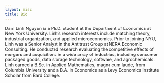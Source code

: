 ```yaml
---
layout: misc
title: Bio
---
```


Dam Linh Nguyen is a Ph.D. student at the Department of Economics at New York University. Linh’s research interests include matching theory, industrial organization, and applied microeconomics. Prior to joining NYU, Linh was a Senior Analyst in the Antitrust Group at NERA Economic Consulting. He conducted research evaluating the competitive effects of mergers and acquisitions in a wide array of industries, including consumer packaged goods, data storage technology, software, and agrochemicals. Linh earned a B.Sc. in Applied Mathematics, magna cum laude, from Columbia University and a B.A. in Economics as a Levy Economics Institute Scholar from Bard College.
